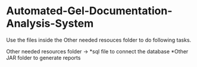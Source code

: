 # Automated-Gel-Documentation-Analysis-System

Use the files inside the Other needed resouces folder to do following tasks.

Other needed resources folder -> 
                              *sql file to connect the database 
                              *Other JAR folder to generate reports
